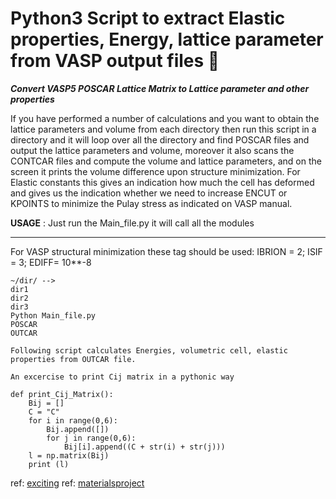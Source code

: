 # Python3 Script to extract Elastic properties, Energy, lattice parameter from VASP output files 💫
**_Convert VASP5 POSCAR Lattice Matrix to Lattice parameter and other properties_**

If you have performed a number of calculations and you want to obtain the lattice parameters and volume from each directory then run this script in a directory and it will loop over all the directory and find POSCAR files and output the lattice parameters and volume, moreover it also scans the CONTCAR files and compute the volume and lattice parameters, and on the screen it prints the volume difference upon structure minimization. 
For Elastic constants this gives an indication how much the cell has deformed and gives us the indication whether we need to increase ENCUT or KPOINTS to minimize the Pulay stress as indicated on VASP manual.

**USAGE** : Just run the Main_file.py it will call all the modules
_______________________
For VASP structural minimization these tag should be used: IBRION = 2; ISIF = 3; EDIFF= 10**-8

```
~/dir/ -->
dir1
dir2
dir3
Python Main_file.py
POSCAR
OUTCAR
```

```
Following script calculates Energies, volumetric cell, elastic properties from OUTCAR file.
```
```
An excercise to print Cij matrix in a pythonic way

def print_Cij_Matrix():
	Bij = []
	C = "C"
	for i in range(0,6):
		Bij.append([])
		for j in range(0,6):
			Bij[i].append((C + str(i) + str(j)))
	l = np.matrix(Bij)		
	print (l)
 ```

ref: [exciting](http://exciting-code.org/nitrogen-energy-vs-strain-calculations)
ref: [materialsproject](https://wiki.materialsproject.org/Elasticity_calculations)


